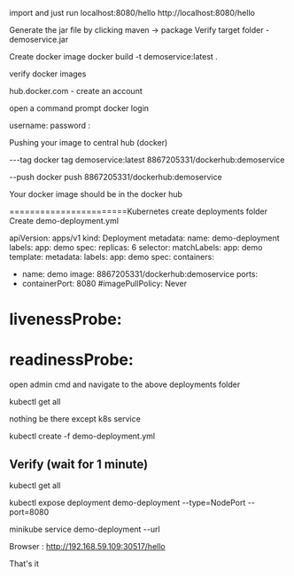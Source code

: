 import and just run
localhost:8080/hello
http://localhost:8080/hello

Generate the jar file by clicking maven -> package
Verify target folder - demoservice.jar 

Create docker image
docker build -t demoservice:latest .

verify 
docker images

hub.docker.com  - create an account

open a command prompt
docker login

username:
password : 

Pushing your image to central hub (docker)

---tag
docker tag demoservice:latest 8867205331/dockerhub:demoservice


--push
docker push 8867205331/dockerhub:demoservice

Your docker image should be in the docker hub

=======================Kubernetes
create deployments folder
Create demo-deployment.yml

apiVersion: apps/v1
kind: Deployment
metadata:
name: demo-deployment
labels:
app: demo
spec:
replicas: 6
selector:
matchLabels:
app: demo
template:
metadata:
labels:
app: demo
spec:
containers:
- name: demo
image: 8867205331/dockerhub:demoservice
ports:
- containerPort: 8080
#imagePullPolicy: Never
# livenessProbe:
# readinessProbe:

open admin cmd and navigate to the above deployments folder

kubectl get all

nothing be there except k8s service

kubectl create -f demo-deployment.yml 

Verify (wait for 1 minute)
----
kubectl get all

kubectl expose deployment demo-deployment --type=NodePort --port=8080

minikube service demo-deployment --url

Browser : 
http://192.168.59.109:30517/hello


That's it 
